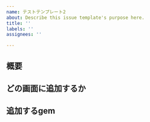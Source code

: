 ```yaml
---
name: テストテンプレート2
about: Describe this issue template's purpose here.
title: ''
labels: ''
assignees: ''

---
```


## 概要

## どの画面に追加するか

## 追加するgem
